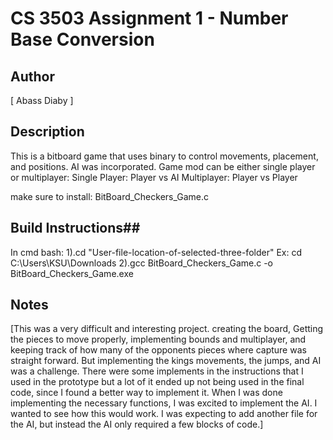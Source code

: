 # CS 3503 Assignment 1 - Number Base Conversion

## Author
[ Abass Diaby ]

## Description
This is a bitboard game that uses binary to control movements, placement, and positions. AI was incorporated.
Game mod can be either single player or multiplayer:
Single Player: Player vs AI
Multiplayer: Player vs Player

make sure to install:
BitBoard_Checkers_Game.c

## Build Instructions##
In cmd bash:
1).cd "User-file-location-of-selected-three-folder" 
Ex: cd C:\Users\KSU\Downloads 
2).gcc BitBoard_Checkers_Game.c -o BitBoard_Checkers_Game.exe

## Notes
[This was a very difficult and interesting project. creating the board, Getting the pieces to move properly, implementing bounds and multiplayer, and keeping track of how many of the opponents pieces where capture was straight forward. But implementing the kings movements, the jumps, and AI was a challenge. There were some implements in the instructions that I used in the prototype but a lot of it ended up not being used in the final code, since I found a better way to implement it. When I was done implementing the necessary functions, I was excited to implement the AI. I wanted to see how this would work. I was expecting to add another file for the AI, but instead the AI only required a few blocks of code.]
